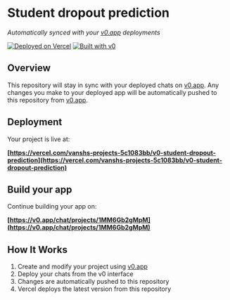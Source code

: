 # Student dropout prediction

*Automatically synced with your [v0.app](https://v0.app) deployments*

[![Deployed on Vercel](https://img.shields.io/badge/Deployed%20on-Vercel-black?style=for-the-badge&logo=vercel)](https://vercel.com/vanshs-projects-5c1083bb/v0-student-dropout-prediction)
[![Built with v0](https://img.shields.io/badge/Built%20with-v0.app-black?style=for-the-badge)](https://v0.app/chat/projects/1MM6Gb2gMpM)

## Overview

This repository will stay in sync with your deployed chats on [v0.app](https://v0.app).
Any changes you make to your deployed app will be automatically pushed to this repository from [v0.app](https://v0.app).

## Deployment

Your project is live at:

**[https://vercel.com/vanshs-projects-5c1083bb/v0-student-dropout-prediction](https://vercel.com/vanshs-projects-5c1083bb/v0-student-dropout-prediction)**

## Build your app

Continue building your app on:

**[https://v0.app/chat/projects/1MM6Gb2gMpM](https://v0.app/chat/projects/1MM6Gb2gMpM)**

## How It Works

1. Create and modify your project using [v0.app](https://v0.app)
2. Deploy your chats from the v0 interface
3. Changes are automatically pushed to this repository
4. Vercel deploys the latest version from this repository
